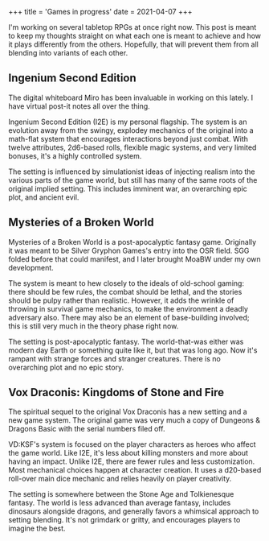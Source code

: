 +++
title = 'Games in progress'
date = 2021-04-07
+++

I'm working on several tabletop RPGs at once right now. This post is meant
to keep my thoughts straight on what each one is meant to achieve and how
it plays differently from the others. Hopefully, that will prevent them from
all blending into variants of each other.

## Ingenium Second Edition

The digital whiteboard Miro has been invaluable in working on this lately. I
have virtual post-it notes all over the thing.

Ingenium Second Edition (I2E) is my personal flagship. The system is an evolution
away from the swingy, explodey mechanics of the original into a math-flat system
that encourages interactions beyond just combat. With twelve attributes, 2d6-based
rolls, flexible magic systems, and very limited bonuses, it's a highly controlled
system.

The setting is influenced by simulationist ideas of injecting realism into the
various parts of the game world, but still has many of the same roots of the original
implied setting. This includes imminent war, an overarching epic plot, and ancient
evil.

## Mysteries of a Broken World

Mysteries of a Broken World is a post-apocalyptic fantasy game. Originally it was
meant to be Silver Gryphon Games's entry into the OSR field. SGG folded before that
could manifest, and I later brought MoaBW under my own development.

The system is meant to hew closely to the ideals of old-school gaming: there should
be few rules, the combat should be lethal, and the stories should be pulpy rather
than realistic. However, it adds the wrinkle of throwing in survival game mechanics,
to make the environment a deadly adversary also. There may also be an element of
base-building involved; this is still very much in the theory phase right now.

The setting is post-apocalyptic fantasy. The world-that-was either was modern day
Earth or something quite like it, but that was long ago. Now it's rampant with strange
forces and stranger creatures. There is no overarching plot and no epic story.

## Vox Draconis: Kingdoms of Stone and Fire

The spiritual sequel to the original Vox Draconis has a new setting and a new game
system. The original game was very much a copy of Dungeons & Dragons Basic with the
serial numbers filed off.

VD:KSF's system is focused on the player characters as heroes who affect the game
world. Like I2E, it's less about killing monsters and more about having an impact.
Unlike I2E, there are fewer rules and less customization. Most mechanical choices
happen at character creation. It uses a d20-based roll-over main dice mechanic and
relies heavily on player creativity.

The setting is somewhere between the Stone Age and Tolkienesque fantasy. The world
is less advanced than average fantasy, includes dinosaurs alongside dragons, and
generally favors a whimsical approach to setting blending. It's not grimdark or
gritty, and encourages players to imagine the best.
